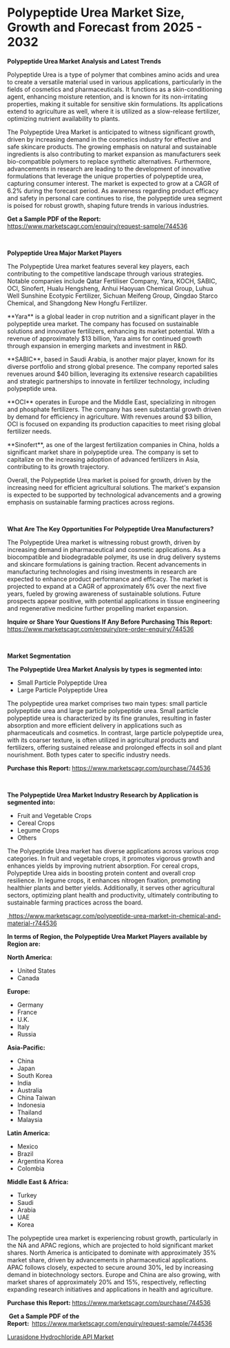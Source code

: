 <p><h1>Polypeptide Urea Market Size, Growth and Forecast from 2025 - 2032</h1></p><p><strong>Polypeptide Urea Market Analysis and Latest Trends</strong></p>
<p><p>Polypeptide Urea is a type of polymer that combines amino acids and urea to create a versatile material used in various applications, particularly in the fields of cosmetics and pharmaceuticals. It functions as a skin-conditioning agent, enhancing moisture retention, and is known for its non-irritating properties, making it suitable for sensitive skin formulations. Its applications extend to agriculture as well, where it is utilized as a slow-release fertilizer, optimizing nutrient availability to plants.</p><p>The Polypeptide Urea Market is anticipated to witness significant growth, driven by increasing demand in the cosmetics industry for effective and safe skincare products. The growing emphasis on natural and sustainable ingredients is also contributing to market expansion as manufacturers seek bio-compatible polymers to replace synthetic alternatives. Furthermore, advancements in research are leading to the development of innovative formulations that leverage the unique properties of polypeptide urea, capturing consumer interest. The market is expected to grow at a CAGR of 6.2% during the forecast period. As awareness regarding product efficacy and safety in personal care continues to rise, the polypeptide urea segment is poised for robust growth, shaping future trends in various industries.</p></p>
<p><strong>Get a Sample PDF of the Report:&nbsp;</strong> <a href="https://www.marketscagr.com/enquiry/request-sample/744536?utm_campaign=2480&utm_medium=2&utm_source=Github&utm_content=ia&utm_term=29032025&utm_id=polypeptide-urea">https://www.marketscagr.com/enquiry/request-sample/744536</a></p>
<p>&nbsp;</p>
<p><strong>Polypeptide Urea Major Market Players</strong></p>
<p><p>The Polypeptide Urea market features several key players, each contributing to the competitive landscape through various strategies. Notable companies include Qatar Fertiliser Company, Yara, KOCH, SABIC, OCI, Sinofert, Hualu Hengsheng, Anhui Haoyuan Chemical Group, Luhua Well Sunshine Ecotypic Fertilizer, Sichuan Meifeng Group, Qingdao Starco Chemical, and Shangdong New Hongfu Fertilizer.</p><p>**Yara** is a global leader in crop nutrition and a significant player in the polypeptide urea market. The company has focused on sustainable solutions and innovative fertilizers, enhancing its market potential. With a revenue of approximately $13 billion, Yara aims for continued growth through expansion in emerging markets and investment in R&D.</p><p>**SABIC**, based in Saudi Arabia, is another major player, known for its diverse portfolio and strong global presence. The company reported sales revenues around $40 billion, leveraging its extensive research capabilities and strategic partnerships to innovate in fertilizer technology, including polypeptide urea.</p><p>**OCI** operates in Europe and the Middle East, specializing in nitrogen and phosphate fertilizers. The company has seen substantial growth driven by demand for efficiency in agriculture. With revenues around $3 billion, OCI is focused on expanding its production capacities to meet rising global fertilizer needs.</p><p>**Sinofert**, as one of the largest fertilization companies in China, holds a significant market share in polypeptide urea. The company is set to capitalize on the increasing adoption of advanced fertilizers in Asia, contributing to its growth trajectory. </p><p>Overall, the Polypeptide Urea market is poised for growth, driven by the increasing need for efficient agricultural solutions. The market's expansion is expected to be supported by technological advancements and a growing emphasis on sustainable farming practices across regions.</p></p>
<p>&nbsp;</p>
<p><strong>What Are The Key Opportunities For Polypeptide Urea Manufacturers?</strong></p>
<p><p>The Polypeptide Urea market is witnessing robust growth, driven by increasing demand in pharmaceutical and cosmetic applications. As a biocompatible and biodegradable polymer, its use in drug delivery systems and skincare formulations is gaining traction. Recent advancements in manufacturing technologies and rising investments in research are expected to enhance product performance and efficacy. The market is projected to expand at a CAGR of approximately 6% over the next five years, fueled by growing awareness of sustainable solutions. Future prospects appear positive, with potential applications in tissue engineering and regenerative medicine further propelling market expansion.</p></p>
<p><strong>Inquire or Share Your Questions If Any Before Purchasing This Report:</strong> <a href="https://www.marketscagr.com/enquiry/pre-order-enquiry/744536?utm_campaign=2480&utm_medium=2&utm_source=Github&utm_content=ia&utm_term=29032025&utm_id=polypeptide-urea">https://www.marketscagr.com/enquiry/pre-order-enquiry/744536</a></p>
<p>&nbsp;</p>
<p><strong>Market Segmentation</strong></p>
<p><strong>The Polypeptide Urea Market Analysis by types is segmented into:</strong></p>
<p><ul><li>Small Particle Polypeptide Urea</li><li>Large Particle Polypeptide Urea</li></ul></p>
<p><p>The polypeptide urea market comprises two main types: small particle polypeptide urea and large particle polypeptide urea. Small particle polypeptide urea is characterized by its fine granules, resulting in faster absorption and more efficient delivery in applications such as pharmaceuticals and cosmetics. In contrast, large particle polypeptide urea, with its coarser texture, is often utilized in agricultural products and fertilizers, offering sustained release and prolonged effects in soil and plant nourishment. Both types cater to specific industry needs.</p></p>
<p><strong>Purchase this Report:&nbsp;</strong><a href="https://www.marketscagr.com/purchase/744536?utm_campaign=2480&utm_medium=2&utm_source=Github&utm_content=ia&utm_term=29032025&utm_id=polypeptide-urea">https://www.marketscagr.com/purchase/744536</a></p>
<p>&nbsp;</p>
<p><strong>The Polypeptide Urea Market Industry Research by Application is segmented into:</strong></p>
<p><ul><li>Fruit and Vegetable Crops</li><li>Cereal Crops</li><li>Legume Crops</li><li>Others</li></ul></p>
<p><p>The Polypeptide Urea market has diverse applications across various crop categories. In fruit and vegetable crops, it promotes vigorous growth and enhances yields by improving nutrient absorption. For cereal crops, Polypeptide Urea aids in boosting protein content and overall crop resilience. In legume crops, it enhances nitrogen fixation, promoting healthier plants and better yields. Additionally, it serves other agricultural sectors, optimizing plant health and productivity, ultimately contributing to sustainable farming practices across the board.</p></p>
<p><a href="https://www.marketscagr.com/polypeptide-urea-market-in-chemical-and-material-r744536?utm_campaign=2480&utm_medium=2&utm_source=Github&utm_content=ia&utm_term=29032025&utm_id=polypeptide-urea">&nbsp;https://www.marketscagr.com/polypeptide-urea-market-in-chemical-and-material-r744536</a></p>
<p><strong>In terms of Region, the Polypeptide Urea Market Players available by Region are:</strong></p>
<p>
    <p> <strong> North America: </strong>
        <ul>
            <li>United States</li>
            <li>Canada</li>
        </ul>
        </p> 
    <p> <strong> Europe: </strong>
        <ul>
            <li>Germany</li>
            <li>France</li>
            <li>U.K.</li>
            <li>Italy</li>
            <li>Russia</li>
        </ul>
        </p> 
    <p> <strong> Asia-Pacific: </strong>
        <ul>
            <li>China</li>
            <li>Japan</li>
            <li>South Korea</li>
            <li>India</li>
            <li>Australia</li>
            <li>China Taiwan</li>
            <li>Indonesia</li>
            <li>Thailand</li>
            <li>Malaysia</li>
        </ul>
        </p> 
    <p> <strong> Latin America: </strong>
        <ul>
            <li>Mexico</li>
            <li>Brazil</li>
            <li>Argentina Korea</li>
            <li>Colombia</li>
        </ul>
        </p> 
    <p> <strong> Middle East & Africa: </strong>
        <ul>
            <li>Turkey</li>
            <li>Saudi</li>
            <li>Arabia</li>
            <li>UAE</li>
            <li>Korea</li>
        </ul>
    </p>
    </p>
<p><p>The polypeptide urea market is experiencing robust growth, particularly in the NA and APAC regions, which are projected to hold significant market shares. North America is anticipated to dominate with approximately 35% market share, driven by advancements in pharmaceutical applications. APAC follows closely, expected to secure around 30%, led by increasing demand in biotechnology sectors. Europe and China are also growing, with market shares of approximately 20% and 15%, respectively, reflecting expanding research initiatives and applications in health and agriculture.</p></p>
<p><strong>Purchase this Report: </strong><a href="https://www.marketscagr.com/purchase/744536?utm_campaign=2480&utm_medium=2&utm_source=Github&utm_content=ia&utm_term=29032025&utm_id=polypeptide-urea">https://www.marketscagr.com/purchase/744536</a></p>
<p>&nbsp;<strong>Get a Sample PDF of the Report:&nbsp;&nbsp;</strong><a href="https://www.marketscagr.com/enquiry/request-sample/744536?utm_campaign=2480&utm_medium=2&utm_source=Github&utm_content=ia&utm_term=29032025&utm_id=polypeptide-urea">https://www.marketscagr.com/enquiry/request-sample/744536</a></p>
<p><strong></strong></p>
<p><p><a href="https://github.com/pelahotayabe/Market-Research-Report-List-1/blob/main/lurasidone-hydrochloride-api-market.md?utm_campaign=2480&utm_medium=2&utm_source=Github&utm_content=ia&utm_term=29032025&utm_id=polypeptide-urea">Lurasidone Hydrochloride API Market</a></p></p>